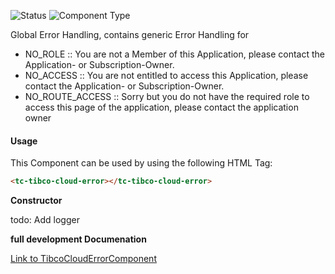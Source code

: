 
![Status][auto] ![Component Type][minor] <!--Component Meta {"created_by":"HP", "reviewed_by":"---", "last_modified_by":"HP", "comment":"needs review as wont work (png and local path)"} Component Meta -->


<p>Global Error Handling, contains generic Error Handling for</p>

<ul>

<li>NO_ROLE :: You are not a Member of this Application, please contact the Application- or Subscription-Owner.</li>

<li>NO_ACCESS :: You are not entitled to access this Application, please contact the Application- or Subscription-Owner.</li>

<li>NO_ROUTE_ACCESS :: Sorry but you do not have the required role to access this page of the application, please contact the application owner</li>

</ul>



#### Usage


This Component can be used by using the following HTML Tag:

```html
<tc-tibco-cloud-error></tc-tibco-cloud-error>
```


<b>Constructor</b>


<p>todo: Add logger</p>




<b>full development Documenation</b>

[Link to TibcoCloudErrorComponent](https://tibcosoftware.github.io/TCSTK-Angular/libdocs/tc-core-lib/components/TibcoCloudErrorComponent.html)


[auto]: https://img.shields.io/badge/Status-auto%20generated-lightgrey.svg?style=flat "auto generated"

[manually]: https://img.shields.io/badge/Status-manually%20created-yellow.svg?style=flat "manually created"

[draft]: https://img.shields.io/badge/Status-draft-red.svg?style=flat "draft"

[review]: https://img.shields.io/badge/Status-need%20review-yellowgreen.svg?style=flat "need review"

[review done]: https://img.shields.io/badge/Status-review%20done-green.svg?style=flat "review done"

[finalized]: https://img.shields.io/badge/Status-finalized-brightgreen.svg?style=flat "finalized"

[top]: https://img.shields.io/badge/Component%20Type-Top-blue.svg?style=flat "top Component"

[major]: https://img.shields.io/badge/Component%20Type-major%20Component-blue.svg?style=flat "major Component"

[minor]: https://img.shields.io/badge/Component%20Type-minor%20Component-blue.svg?style=flat "minor Component"


